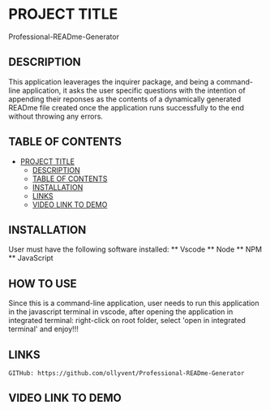 # PROJECT TITLE
Professional-READme-Generator

## DESCRIPTION

This application leaverages the inquirer package, and being a command-line application, it asks the user specific questions with the intention of appending their reponses as the contents of a dynamically generated READme file created once the application runs successfully to the end without throwing any errors.

## TABLE OF CONTENTS

- [PROJECT TITLE](#project-title)
    - [DESCRIPTION](#description)
    - [TABLE OF CONTENTS](#table-of-contents)
    - [INSTALLATION](#installation)
    - [LINKS](#links)
    - [VIDEO LINK TO DEMO](#video-link-to-demo)


## INSTALLATION

User must have the following software installed:
** Vscode
** Node
** NPM
** JavaScript

## HOW TO USE
Since this is a command-line application, user needs to run this application in the javascript terminal in vscode, after opening the application in integrated terminal: right-click on root folder, select 'open in integrated terminal' and enjoy!!!

## LINKS

    GITHub: https://github.com/ollyvent/Professional-READme-Generator


## VIDEO LINK TO DEMO


